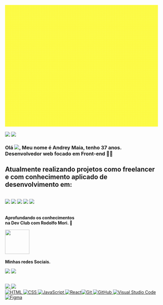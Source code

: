 <img src =https://github.com/MaiaAndrey31/DSFCSS/blob/master/img/WhatsApp-Video-2022-12-08-at-16.47.31.gif height=400px width=1210px>


![](https://img.shields.io/github/followers/MaiaAndrey31?logo=github&style=for-the-badge) ![](https://img.shields.io/github/stars/MaiaAndrey31?logo=github&style=for-the-badge)

### Olá <img src="https://raw.githubusercontent.com/kaueMarques/kaueMarques/master/hi.gif" width="30" />, Meu nome é Andrey Maia, tenho 37 anos. Desenvolvedor web focado em Front-end 👨‍💻<br>
## Atualmente realizando projetos como freelancer e com conhecimento aplicado de desenvolvimento em:<br>
<br>
<div>
    <img src="https://img.shields.io/badge/HTML5-E34F26?style=for-the-badge&logo=html5&logoColor=white" height=30px>
    <img src="https://img.shields.io/badge/CSS3-1572B6?style=for-the-badge&logo=css3&logoColor=white" height=30px>  
    <img src="https://img.shields.io/badge/JavaScript-323330?style=for-the-badge&logo=javascript&logoColor=F7DF1E" height=30px>  
    <img src="https://img.shields.io/badge/React-20232A?style=for-the-badge&logo=react&logoColor=61DAFB" height=30px> 
    <img src="https://img.shields.io/badge/Node.js-43853D?style=for-the-badge&logo=node.js&logoColor=white" height=30px> 
</div>
 <br><br>
<b> Aprofundando os conhecimentos<br>
na Dev Club com Rodolfo Mori. 🚀</b> <br>

   <a href=https://rodolfomori.com.br/recado-importante/><img src=https://rodolfomori.com.br/wp-content/webp-express/webp-images/uploads/2022/02/LOGO_1-768x768.png.webp width=80px height=80px></a>
   
<b> Minhas redes Sociais.</b>

<a href="https://www.instagram.com/oandreymaia/"><img src="https://img.shields.io/badge/Instagram-E4405F?style=for-the-badge&logo=instagram&logoColor=white" height=25px></a>
<a href="https://www.linkedin.com/in/andrey-maia-85a0b7243/"><img src="https://img.shields.io/badge/LinkedIn-0077B5?style=for-the-badge&logo=linkedin&logoColor=white" height=25px><br>
 
 <br>
    <div>
        <img src="https://github-readme-stats.vercel.app/api?username=MaiaAndrey31&theme=blue-green">
        <img src="https://github-readme-stats.vercel.app/api/top-langs/?username=MaiaAndrey31&theme=blue-green">
    </div>
        <div>
    <img height="50" src="https://user-images.githubusercontent.com/25181517/192158954-f88b5814-d510-4564-b285-dff7d6400dad.png" alt="HTML" title="HTML" />
    <img height="50" src="https://user-images.githubusercontent.com/25181517/183898674-75a4a1b1-f960-4ea9-abcb-637170a00a75.png" alt="CSS" title="CSS" />
    <img height="50" src="https://user-images.githubusercontent.com/25181517/117447155-6a868a00-af3d-11eb-9cfe-245df15c9f3f.png" alt="JavaScript" title="JavaScript" />
    <img height="50" src="https://user-images.githubusercontent.com/25181517/183897015-94a058a6-b86e-4e42-a37f-bf92061753e5.png" alt="React" title="React" /><img height="50" src="https://user-images.githubusercontent.com/25181517/192108372-f71d70ac-7ae6-4c0d-8395-51d8870c2ef0.png" alt="Git" title="Git" />
    <img height="50" src="https://user-images.githubusercontent.com/25181517/192108374-8da61ba1-99ec-41d7-80b8-fb2f7c0a4948.png" alt="GitHub" title="GitHub" />
    <img height="50" src="https://user-images.githubusercontent.com/25181517/192108891-d86b6220-e232-423a-bf5f-90903e6887c3.png" alt="Visual Studio Code" title="Visual Studio Code" />
  <img height="50" src="https://user-images.githubusercontent.com/25181517/189715289-df3ee512-6eca-463f-a0f4-c10d94a06b2f.png" alt="Figma" title="Figma" />	
</div>


<!--
**MaiaAndrey31/MaiaAndrey31** is a ✨ _special_ ✨ repository because its `README.md` (this file) appears on your GitHub profile.

Here are some ideas to get you started:

- 🔭 I’m currently working on ...
- 🌱 I’m currently learning ...
- 👯 I’m looking to collaborate on ...
- 🤔 I’m looking for help with ...
- 💬 Ask me about ...
- 📫 How to reach me: ...
- 😄 Pronouns: ...
- ⚡ Fun fact: ...
-->
